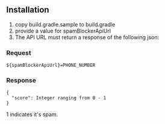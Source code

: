 ## Installation

1. copy build.gradle.sample to build.gradle
2. provide a value for spamBlockerApiUrl
3. The API URL must return a response of the following json:

### Request 

```
${spamBlockerApiUrl}=PHONE_NUMBER
```

### Response

```
{
  "score": Integer ranging from 0 - 1
}
```

1 indicates it's spam.



